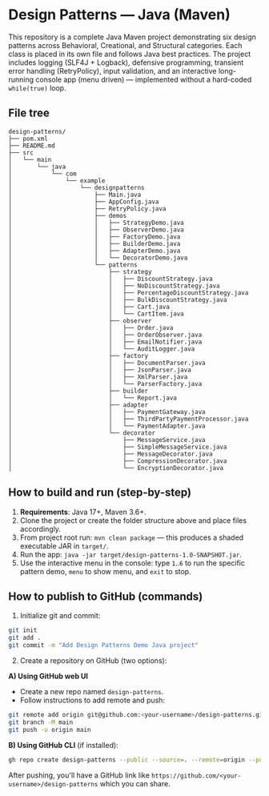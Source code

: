 # Design Patterns — Java (Maven)

This repository is a complete Java Maven project demonstrating six design patterns across Behavioral, Creational, and Structural categories. Each class is placed in its own file and follows Java best practices. The project includes logging (SLF4J + Logback), defensive programming, transient error handling (RetryPolicy), input validation, and an interactive long-running console app (menu driven) — implemented without a hard-coded `while(true)` loop.

## File tree

```
design-patterns/
├── pom.xml
├── README.md
├── src
│   └── main
│       └── java
│           └── com
│               └── example
│                   └── designpatterns
│                       ├── Main.java
│                       ├── AppConfig.java
│                       ├── RetryPolicy.java
│                       ├── demos
│                       │   ├── StrategyDemo.java
│                       │   ├── ObserverDemo.java
│                       │   ├── FactoryDemo.java
│                       │   ├── BuilderDemo.java
│                       │   ├── AdapterDemo.java
│                       │   └── DecoratorDemo.java
│                       └── patterns
│                           ├── strategy
│                           │   ├── DiscountStrategy.java
│                           │   ├── NoDiscountStrategy.java
│                           │   ├── PercentageDiscountStrategy.java
│                           │   ├── BulkDiscountStrategy.java
│                           │   ├── Cart.java
│                           │   └── CartItem.java
│                           ├── observer
│                           │   ├── Order.java
│                           │   ├── OrderObserver.java
│                           │   ├── EmailNotifier.java
│                           │   └── AuditLogger.java
│                           ├── factory
│                           │   ├── DocumentParser.java
│                           │   ├── JsonParser.java
│                           │   ├── XmlParser.java
│                           │   └── ParserFactory.java
│                           ├── builder
│                           │   └── Report.java
│                           ├── adapter
│                           │   ├── PaymentGateway.java
│                           │   ├── ThirdPartyPaymentProcessor.java
│                           │   └── PaymentAdapter.java
│                           └── decorator
│                               ├── MessageService.java
│                               ├── SimpleMessageService.java
│                               ├── MessageDecorator.java
│                               ├── CompressionDecorator.java
│                               └── EncryptionDecorator.java
```

## How to build and run (step-by-step)

1. **Requirements**: Java 17+, Maven 3.6+.
2. Clone the project or create the folder structure above and place files accordingly.
3. From project root run: `mvn clean package` — this produces a shaded executable JAR in `target/`.
4. Run the app: `java -jar target/design-patterns-1.0-SNAPSHOT.jar`.
5. Use the interactive menu in the console: type `1`..`6` to run the specific pattern demo, `menu` to show menu, and `exit` to stop.

## How to publish to GitHub (commands)

1. Initialize git and commit:

```bash
git init
git add .
git commit -m "Add Design Patterns Demo Java project"
```

2. Create a repository on GitHub (two options):

**A) Using GitHub web UI**
- Create a new repo named `design-patterns`.
- Follow instructions to add remote and push:

```bash
git remote add origin git@github.com:<your-username>/design-patterns.git
git branch -M main
git push -u origin main
```

**B) Using GitHub CLI** (if installed):

```bash
gh repo create design-patterns --public --source=. --remote=origin --push
```

After pushing, you'll have a GitHub link like `https://github.com/<your-username>/design-patterns` which you can share.
